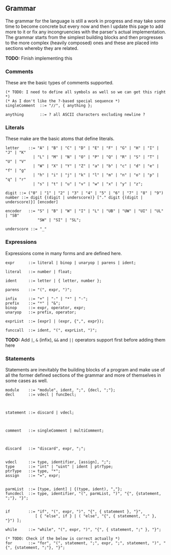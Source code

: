 ## Grammar

The grammar for the language is still a work in progress and may take some time to
become concrete but every now and then I update this page to add more to it or fix
any incongruencies with the parser's actual implementation. The grammar starts from
the simplest building blocks and then progresses to the more complex (heavily composed)
ones and these are placed into sections whereby they are related.

**TODO:** Finish implementing this

### Comments

These are the basic types of comments supported.

```
(* TODO: I need to define all symbols as well so we can get this right *)
(* As I don't like the ?-based special sequence *)
singleComment  ::= "//", { anything };

anything       ::= ? all ASCII characters excluding newline ?
```

### Literals

These make are the basic atoms that define literals.

```
letter    ::= "A" | "B" | "C" | "D" | "E" | "F" | "G" | "H" | "I" | "J" | "K"
            | "L" | "M" | "N" | "O" | "P" | "Q" | "R" | "S" | "T" | "U" | "V"
            | "W" | "X" | "Y" | "Z" | "a" | "b" | "c" | "d" | "e" | "f" | "g"
            | "h" | "i" | "j" | "k" | "l" | "m" | "n" | "o" | "p" | "q" | "r"
            | "s" | "t" | "u" | "v" | "w" | "x" | "y" | "z";

digit ::= ("0" | "1" | "2" | "3" | "4" | "5" | "6" | "7" | "8" | "9")
number ::= digit {(digit | underscore)} ["." digit {(digit | underscore)}] [encoder]

encoder   ::= "S" | "B" | "W" | "I" | "L" | "UB" | "UW" | "UI" | "UL" | "SB"
              "SW" | "SI" | "SL";

underscore ::= "_"
```

### Expressions

Expressions come in many forms and are defined here.

```
expr      ::= literal | binop | unaryop | parens | ident;

literal   ::= number | float;

ident     ::= letter | { letter, number };

parens    ::= "(", expr, ")";

infix     ::= "+" | "-" | "*" | "-";
prefix    ::= "*" | "&";
binop     ::= expr, operator, expr;
unaryop   ::= prefix, operator;

exprList  ::= [expr] | (expr, {",", expr});

funccall  ::= ident, "(", exprList, ")";
```

**TODO:** Add `|`, `&` (infix), `&&` and `||` operators support first before adding them here

### Statements

Statements are inevitably the building blocks of a program and make
use of all the former defined sections of the grammar and more of
themselves in some cases as well.

```
module    ::= "module", ident, ";", {decl, ";"};
decl      ::= vdecl | funcDecl;



statement ::= discard | vdecl;



comment   ::= singleComment | multiComment;



discard   ::= "discard", expr, ";";


vdecl     ::= type, identifier, [assign], ";";
type      ::= "int" | "uint" | ident | ptrType;
ptrType   ::= type, "*";
assign    ::= "=", expr;


parmList  ::= [type, ident] | {(type, ident), ","};
funcdecl  ::= type, identifier, "(", parmList, ")", "{", {statement, ";"}, "}";


if        ::= "if", "(", expr, ")", "{", { statement }, "}",
             [ { "else", if } | ( "else", "{", { statement, ";" }, "}") ];

while     ::= "while", "(", expr, ")", "{", { statement, ";" }, "}";

(* TODO: Check if the below is correct actually *)
for       ::= "for", "(", statement, ";", expr, ";", statement, ")", "{", {statement, ";"}, "}";
```